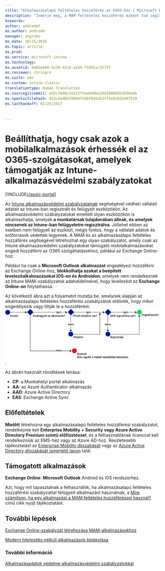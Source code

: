 ```yaml
---
title: "Alkalmazásalapú feltételes hozzáférés az O365-höz | Microsoft Docs"
description: "Ismerje meg, a MAM feltételes hozzáférés miként tud segíteni abban, hogy mely alkalmazások férhessenek hozzá az O365 szolgátasaihoz."
keywords: 
author: andredm7
ms.author: andredm
manager: angrobe
ms.date: 10/25/2016
ms.topic: article
ms.prod: 
ms.service: microsoft-intune
ms.technology: 
ms.assetid: bd6bee60-5e39-42c8-a2e9-f5865ac3573f
ms.reviewer: chrisgre
ms.suite: ems
ms.custom: intune-classic
translationtype: Human Translation
ms.sourcegitcommit: e55cf608c2e5157feeb40ba20d3988b5b35064db
ms.openlocfilehash: d53cded6670069f10bf645d23ff9a9102bd97539
ms.lasthandoff: 02/25/2017


---
```


# <a name="allow-only-mobile-apps-that-support-intune-app-protection-policies-to-access-office-365-services"></a>Beállíthatja, hogy csak azok a mobilalkalmazások érhessék el az O365-szolgátasokat, amelyek támogatják az Intune-alkalmazásvédelmi szabályzatokat

[!INCLUDE[classic-portal](../includes/classic-portal.md)]

Az [Intune alkalmazásvédelmi szabályzatainak](protect-apps-and-data-with-microsoft-intune.md) segítségével védheti vállalati adatait az Intune-ban regisztrált és felügyelt eszközökön. Az alkalmazásvédelmi szabályzatokat emellett olyan eszközökön is alkalmazhatja, amelyek **a munkatársak tulajdonában állnak, és amelyek nincsenek az Intune-ban felügyeletre regisztrálva**.  Jóllehet ebben az esetben nem felügyeli az eszközt, mégis fontos, hogy a vállalati adatok és erőforrások védettek legyenek. A MAM és az alkalmazásalapú feltételes hozzáférés segítségével létrehozhat egy olyan szabályzatot, amely csak az Intune alkalmazásvédelmi szabályzatokat támogató mobilalkalmazásokat engedi hozzáférni az O365 szolgáltatásokhoz, például az Exchange Online-hoz.

Például ha csak a **Microsoft Outlook alkalmazást** engedélyezi hozzáférni az Exchange Online-hoz, **blokkolhatja azokat a beépített levelezőalkalmazásokat iOS-en és Androidon**, amelyek nem rendelkeznek az Intune MAM-szabályzatok adatvédelmével, hogy levelezést az **Exchange Online-on** folytathassa.

Az következő ábra azt a folyamatot mutatja be, amelynek alapján az alkalmazásalapú feltételes hozzáférési szabályzatok eldöntik, hogy mikor engedélyezik vagy tiltják le a hozzáférést: ![A hozzáférés megadásáról vagy letiltásáról hozott döntés különféle kritériumainak ábrája ](../media/mam-ca-decision-flow_simple.png).

Az ábrán használt rövidítések leírása:
* **CP**: a Munkahelyi portál alkalmazás
* **AA**: az Azure Authenticator alkalmazás
* **AAD**: Azure Active Directory
* **EAS**: Exchange Active Sync

## <a name="prerequisites"></a>Előfeltételek
**Mielőtt** létrehozna egy alkalmazásalapú feltételes hozzáférési szabályzatot, rendelkeznie kell **Enterprise Mobility + Security vagy Azure Active Directory Premium szintű előfizetéssel**, és a felhasználóknak licenccel kell rendelkezniük az EMS-hez vagy az Azure AD-hoz. Részletesebb tájékoztatást az [Enterprise Mobility díjszabását](https://www.microsoft.com/en-us/cloud-platform/enterprise-mobility-pricing) vagy az [Azure Active Directory díjszabását ismertető lapon](https://azure.microsoft.com/en-us/pricing/details/active-directory/) talál.


## <a name="supported-apps"></a>Támogatott alkalmazások
**Exchange Online**: **Microsoft Outlook** Android és iOS rendszerhez.

Azt, hogy mit tapasztalnak a felhasználók, ha alkalmazásalapú feltételes hozzáférési szabályzattal felügyelt alkalmazást használnak, a [Mire számítson, ha egy alkalmazást a MAM feltételes hozzáféréssel használ?](use-apps-with-mam-ca.md) című cikk nyújt tájékoztatást.


## <a name="next-steps"></a>További lépések
[Exchange Online-szabályzat létrehozása MAM-alkalmazásokhoz](mam-ca-for-exchange-online.md)

[Modern hitelesítés nélküli alkalmazások blokkolása](block-apps-with-no-modern-authentication.md)

### <a name="see-also"></a>További információ

[Alkalmazásadatok védelme alkalmazásvédelmi szabályzatokkal](protect-app-data-using-mobile-app-management-policies-with-microsoft-intune.md)

